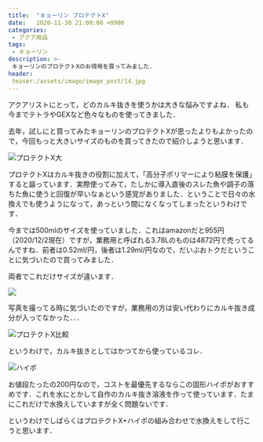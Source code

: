 ```yaml
---
title:  "キョーリン プロテクトX"
date:   2020-11-30 21:00:00 +0900
categories: 
 - アクア用品
tags:
 - キョーリン
description: >-
 キョーリンのプロテクトXのお得用を買ってみました．
header:
 teaser:/assets/image/image_post/14.jpg
---
```



アクアリストにとって，どのカルキ抜きを使うかは大きな悩みですよね． 私も今までテトラやGEXなど色々なものを使ってきました．

去年，試しにと買ってみたキョーリンのプロテクトXが思ったよりもよかったので，今回もっと大きいサイズのものを買ってきたので紹介しようと思います．

![プロテクトX大](/assets/image/image_post/14.jpg)

プロテクトXはカルキ抜きの役割に加えて，「高分子ポリマーにより粘膜を保護」すると謳っています．実際使ってみて，たしかに導入直後のスレた魚や調子の落ちた魚に使うと回復が早いなぁという感覚がありました．ということで日々の水換えでも使うようになって，あっという間になくなってしまったというわけです．

今までは500mlのサイズを使っていました．これはamazonだと955円（2020/12/2現在）ですが，業務用と呼ばれる3.78Lのものは4872円で売ってるんですね．前者は0.52ml/円，後者は1.29ml/円なので，だいぶおトクだということに気づいたので買ってみました．


両者でこれだけサイズが違います．

![](/assets/image/image_post/15.jpg)

写真を撮ってる時に気づいたのですが，業務用の方は安い代わりにカルキ抜き成分が入ってなかった．．．

![プロテクトX比較](/assets/image/image_post/11.jpg)

というわけで，カルキ抜きとしてはかつてから使っているコレ．

![ハイポ](/assets/image/image_post/13.jpg)


お値段たったの200円なので，コストを最優先するならこの固形ハイポがおすすめです．これを水にとかして自作のカルキ抜き溶液を作って使っています．たまにこれだけで水換えしていますが全く問題ないです．


というわけでしばらくはプロテクトX+ハイポの組み合わせで水換えをして行こうと思います．
